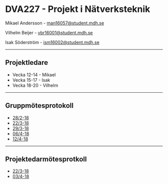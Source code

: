 # DVA227 - Projekt i Nätverksteknik

Mikael Andersson - [man16057@student.mdh.se](mailto:man16057@student.mdh.se)

Vilhelm Beijer - [vbr16001@student.mdh.se](mailto:vbr16001@student.mdh.se)

Isak Söderström - [ism16002@student.mdh.se](mailto:ism16002@student.mdh.se)

---
## Projektledare 
- Vecka 12-14 - Mikael
- Vecka 15-17 - Isak
- Vecka 18-20 - Vilhelm

---
## Gruppmötesprotokoll
- [28/2-18](https://github.com/anhility/DVA227/blob/master/Dokumentation/Arkiv/Gruppm%C3%B6ten/180228-Gruppm%C3%B6te-%5Bbeslut%5D.pdf)
- [22/3-18](https://github.com/anhility/DVA227/blob/master/Dokumentation/Arkiv/Gruppm%C3%B6ten/180322-Gruppm%C3%B6te-%5Bbeslut%5D.pdf)
- [29/3-18](https://github.com/anhility/DVA227/blob/master/Dokumentation/Arkiv/Gruppm%C3%B6ten/180329--Gruppm%C3%B6te.pdf)
- [06/4-18](https://github.com/anhility/DVA227/blob/master/Dokumentation/Arkiv/Gruppm%C3%B6ten/180406-Gruppm%C3%B6te.pdf)
- [12/4-18](https://github.com/anhility/DVA227/blob/master/Dokumentation/Arkiv/Gruppm%C3%B6ten/180412-Gruppm%C3%B6te.pdf)

---
## Projektedarmötesprotkoll
- [22/3-18](https://github.com/anhility/DVA227/blob/master/Dokumentation/Arkiv/Projektledarm%C3%B6ten/180322-Projektledarm%C3%B6te-1-%5Bbeslut%5D.pdf)
- [03/4-18](https://github.com/anhility/DVA227/blob/master/Dokumentation/Arkiv/Projektledarm%C3%B6ten/180403-Projektledarm%C3%B6te-2-%5Buppf%C3%B6ljning%5D.pdf)
